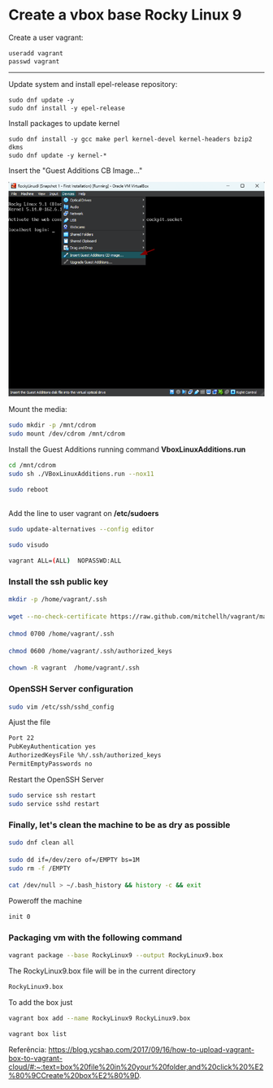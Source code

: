 # Create a vbox base Rocky Linux 9

Create a user vagrant:
```
useradd vagrant 
passwd vagrant
```
---

Update system and install epel-release repository:
```
sudo dnf update -y
sudo dnf install -y epel-release
```

Install packages to update kernel
```
sudo dnf install -y gcc make perl kernel-devel kernel-headers bzip2 dkms
sudo dnf update -y kernel-*
```

Insert the "Guest Additions CB Image..."

![Add Guest Additions](img/rocky_linux_vboxadditions.png)

Mount the media:
```bash
sudo mkdir -p /mnt/cdrom
sudo mount /dev/cdrom /mnt/cdrom
```

Install the Guest Additions running command **VboxLinuxAdditions.run**
```bash
cd /mnt/cdrom
sudo sh ./VBoxLinuxAdditions.run --nox11
```

```bash
sudo reboot
```
\
Add the line to user vagrant on **/etc/sudoers**

```bash
sudo update-alternatives --config editor
```

```bash
sudo visudo
```

```bash
vagrant ALL=(ALL)  NOPASSWD:ALL
```

### Install the ssh public key
```bash
mkdir -p /home/vagrant/.ssh

wget --no-check-certificate https://raw.github.com/mitchellh/vagrant/master/keys/vagrant.pub -O /home/vagrant/.ssh/authorized_keys

chmod 0700 /home/vagrant/.ssh

chmod 0600 /home/vagrant/.ssh/authorized_keys

chown -R vagrant  /home/vagrant/.ssh
```

### OpenSSH Server configuration
```bash
sudo vim /etc/ssh/sshd_config
```

Ajust the file 
```bash
Port 22
PubKeyAuthentication yes
AuthorizedKeysFile %h/.ssh/authorized_keys
PermitEmptyPasswords no
```

Restart the OpenSSH Server
```bash
sudo service ssh restart
sudo service sshd restart
```

### Finally, let's clean the machine to be as dry as possible
```bash
sudo dnf clean all

sudo dd if=/dev/zero of=/EMPTY bs=1M
sudo rm -f /EMPTY

cat /dev/null > ~/.bash_history && history -c && exit
```

Poweroff the machine
```bash
init 0
```

### Packaging vm with the following command
```bash
vagrant package --base RockyLinux9 --output RockyLinux9.box
```

The RockyLinux9.box file will be in the current directory
```bash
RockyLinux9.box
```

To add the box just
```bash
vagrant box add --name RockyLinux9 RockyLinux9.box
```

```bash
vagrant box list 
```

Referência:
https://blog.ycshao.com/2017/09/16/how-to-upload-vagrant-box-to-vagrant-cloud/#:~:text=box%20file%20in%20your%20folder,and%20click%20%E2%80%9CCreate%20box%E2%80%9D.